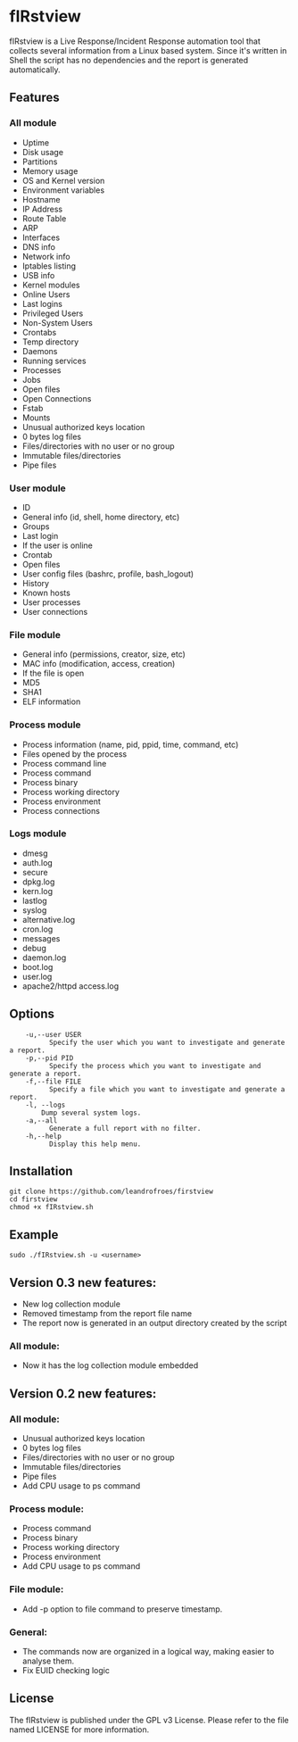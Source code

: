 # fIRstview

fIRstview is a Live Response/Incident Response automation tool that collects several information from a Linux based system. Since it's written in Shell the script has no dependencies and the report is generated automatically.

## **Features**

### All module

- Uptime
- Disk usage
- Partitions
- Memory usage
- OS and Kernel version
- Environment variables
- Hostname
- IP Address
- Route Table
- ARP
- Interfaces
- DNS info
- Network info
- Iptables listing
- USB info
- Kernel modules
- Online Users
- Last logins
- Privileged Users
- Non-System Users
- Crontabs
- Temp directory
- Daemons
- Running services
- Processes
- Jobs
- Open files
- Open Connections
- Fstab
- Mounts
- Unusual authorized keys location
- 0 bytes log files
- Files/directories with no user or no group
- Immutable files/directories
- Pipe files

### User module

- ID
- General info (id, shell, home directory, etc)
- Groups
- Last login
- If the user is online
- Crontab
- Open files
- User config files (bashrc, profile, bash_logout)
- History
- Known hosts
- User processes
- User connections

### File module

- General info (permissions, creator, size, etc)
- MAC info (modification, access, creation)
- If the file is open
- MD5
- SHA1
- ELF information

### Process module

- Process information (name, pid, ppid, time, command, etc)
- Files opened by the process
- Process command line
- Process command
- Process binary
- Process working directory
- Process environment
- Process connections

### Logs module

- dmesg
- auth.log
- secure
- dpkg.log
- kern.log
- lastlog
- syslog
- alternative.log
- cron.log
- messages
- debug
- daemon.log
- boot.log
- user.log
- apache2/httpd access.log

## **Options**

```
    -u,--user USER
          Specify the user which you want to investigate and generate a report.
    -p,--pid PID
          Specify the process which you want to investigate and generate a report.
    -f,--file FILE
          Specify a file which you want to investigate and generate a report.
    -l, --logs
        Dump several system logs.
    -a,--all
          Generate a full report with no filter.
    -h,--help
          Display this help menu.
```

## **Installation**

```
git clone https://github.com/leandrofroes/firstview
cd firstview
chmod +x fIRstview.sh
```

## **Example**

```
sudo ./fIRstview.sh -u <username>
```

## Version 0.3 new features:

- New log collection module
- Removed timestamp from the report file name
- The report now is generated in an output directory created by the script

### All module:

- Now it has the log collection module embedded


## Version 0.2 new features:

### All module:

- Unusual authorized keys location
- 0 bytes log files
- Files/directories with no user or no group
- Immutable files/directories
- Pipe files
- Add CPU usage to ps command

### Process module:

- Process command
- Process binary
- Process working directory
- Process environment
- Add CPU usage to ps command

### File module:

- Add -p option to file command to preserve timestamp.

### General:

- The commands now are organized in a logical way, making easier to analyse them.
- Fix EUID checking logic

## **License**

The fIRstview is published under the GPL v3 License. Please refer to the file named LICENSE for more information.

